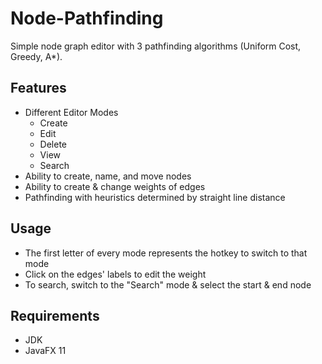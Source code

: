 # Node-Pathfinding

Simple node graph editor with 3 pathfinding algorithms (Uniform Cost, Greedy, A*).

Features
--------
- Different Editor Modes
    - Create
	- Edit
	- Delete
	- View
	- Search
- Ability to create, name, and move nodes
- Ability to create & change weights of edges
- Pathfinding with heuristics determined by straight line distance

Usage
-----
- The first letter of every mode represents the hotkey to switch to that mode
- Click on the edges' labels to edit the weight
- To search, switch to the "Search" mode & select the start & end node

Requirements
------------
- JDK
- JavaFX 11
